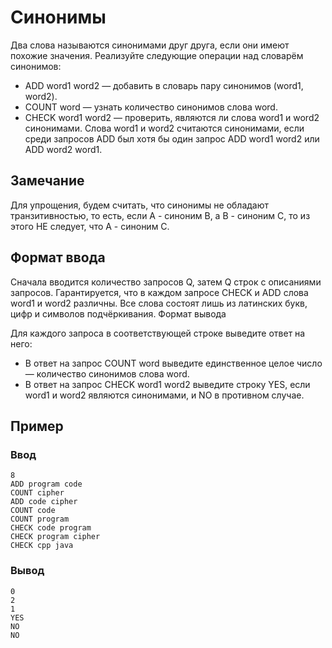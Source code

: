 # Синонимы

Два слова называются синонимами друг друга, если они имеют похожие значения. Реализуйте следующие операции над словарём синонимов:

* ADD word1 word2 — добавить в словарь пару синонимов (word1, word2).
* COUNT word — узнать количество синонимов слова word.
* CHECK word1 word2 — проверить, являются ли слова word1 и word2 синонимами. Слова word1 и word2 считаются синонимами, если среди запросов ADD был хотя бы один запрос ADD word1 word2 или ADD word2 word1.

## Замечание

Для упрощения, будем считать, что синонимы не обладают транзитивностью, то есть, если A - синоним B, а B - синоним C, то из этого НЕ следует, что A - синоним C.

## Формат ввода

Сначала вводится количество запросов Q, затем Q строк с описаниями запросов. Гарантируется, что в каждом запросе CHECK и ADD слова word1 и word2 различны. Все слова состоят лишь из латинских букв, цифр и символов подчёркивания.
Формат вывода

Для каждого запроса в соответствующей строке выведите ответ на него:

* В ответ на запрос COUNT word выведите единственное целое число — количество синонимов слова word.
* В ответ на запрос CHECK word1 word2 выведите строку YES, если word1 и word2 являются синонимами, и NO в противном случае.

## Пример

### Ввод

```text
8
ADD program code
COUNT cipher
ADD code cipher
COUNT code
COUNT program
CHECK code program
CHECK program cipher
CHECK cpp java
```

### Вывод

```text
0
2
1
YES
NO
NO
```
